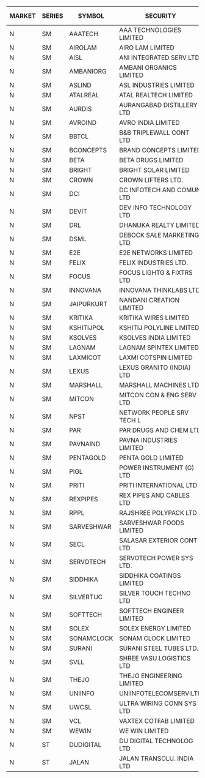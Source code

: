 


| MARKET | SERIES | SYMBOL | SECURITY | PREV CL PR | OPEN PRICE | HIGH PRICE | LOW PRICE | CLOSE PRICE | NET TRDVAL | NET TRDQTY | CORP IND | HI 52 WK | LO 52 WK |
| ----- | ----- | ----- | ----- | ----- | ----- | ----- | ----- | ----- | ----- | ----- | ----- | ----- | ----- |
| N | SM | AAATECH | AAA TECHNOLOGIES LIMITED | 45.05 | 45.00 | 45.50 | 45.00 | 45.50 | 406500.00 | 9000 |  | 72.45 | 42.00 |
| N | SM | AIROLAM | AIRO LAM LIMITED | 55.30 | 54.65 | 55.50 | 54.65 | 55.00 | 1491000.00 | 27000 |  | 59.00 | 19.25 |
| N | SM | AISL | ANI INTEGRATED SERV LTD. | 43.75 | 42.75 | 42.75 | 42.60 | 42.60 | 102420.00 | 2400 |  | 55.40 | 18.10 |
| N | SM | AMBANIORG | AMBANI ORGANICS LIMITED | 59.60 | 56.65 | 56.65 | 56.65 | 56.65 | 339900.00 | 6000 |  | 114.85 | 42.35 |
| N | SM | ASLIND | ASL INDUSTRIES LIMITED | 20.40 | 21.40 | 21.40 | 21.40 | 21.40 | 4451200.00 | 208000 |  | 23.00 | 5.00 |
| N | SM | ATALREAL | ATAL REALTECH LIMITED | 96.60 | 96.60 | 97.40 | 91.90 | 95.55 | 765280.00 | 8000 |  | 105.25 | 30.95 |
| N | SM | AURDIS | AURANGABAD DISTILLERY LTD | 50.95 | 53.45 | 53.45 | 53.45 | 53.45 | 213800.00 | 4000 |  | 53.45 | 25.80 |
| N | SM | AVROIND | AVRO INDIA LIMITED | 76.60 | 72.80 | 72.80 | 72.80 | 72.80 | 145600.00 | 2000 |  | 84.95 | 35.00 |
| N | SM | BBTCL | B&B TRIPLEWALL CONT LTD | 90.50 | 91.95 | 92.00 | 91.95 | 92.00 | 551850.00 | 6000 |  | 99.30 | 27.20 |
| N | SM | BCONCEPTS | BRAND CONCEPTS LIMITED | 29.30 | 28.50 | 30.70 | 28.50 | 30.65 | 802200.00 | 27000 |  | 32.90 | 14.55 |
| N | SM | BETA | BETA DRUGS LIMITED | 350.00 | 350.00 | 350.00 | 340.00 | 348.75 | 2792000.00 | 8000 |  | 404.80 | 75.20 |
| N | SM | BRIGHT | BRIGHT SOLAR LIMITED | 5.00 | 5.25 | 5.25 | 5.25 | 5.25 | 1653750.00 | 315000 |  | 15.55 | 4.60 |
| N | SM | CROWN | CROWN LIFTERS LTD. | 84.90 | 86.00 | 86.00 | 86.00 | 86.00 | 172000.00 | 2000 |  | 100.00 | 38.00 |
| N | SM | DCI | DC INFOTECH AND COMUN LTD | 67.55 | 64.00 | 66.00 | 64.00 | 66.00 | 585000.00 | 9000 |  | 67.55 | 40.00 |
| N | SM | DEVIT | DEV INFO TECHNOLOGY LTD | 104.50 | 107.95 | 107.95 | 107.95 | 107.95 | 161925.00 | 1500 |  | 139.55 | 85.00 |
| N | SM | DRL | DHANUKA REALTY LIMITED | 7.85 | 8.20 | 8.20 | 8.20 | 8.20 | 49200.00 | 6000 |  | 8.20 | 7.50 |
| N | SM | DSML | DEBOCK SALE MARKETING LTD | 21.90 | 22.95 | 22.95 | 22.20 | 22.95 | 3524100.00 | 156000 |  | 22.95 | 5.75 |
| N | SM | E2E | E2E NETWORKS LIMITED | 50.05 | 52.00 | 52.45 | 49.60 | 49.60 | 407300.00 | 8000 |  | 61.30 | 25.00 |
| N | SM | FELIX | FELIX INDUSTRIES LTD. | 42.25 | 40.15 | 40.15 | 40.15 | 40.15 | 1445400.00 | 36000 |  | 51.25 | 29.00 |
| N | SM | FOCUS | FOCUS LIGHTG & FIXTRS LTD | 61.15 | 58.50 | 58.50 | 58.50 | 58.50 | 175500.00 | 3000 |  | 71.90 | 18.05 |
| N | SM | INNOVANA | INNOVANA THINKLABS LTD. | 134.75 | 128.75 | 141.45 | 128.75 | 141.45 | 1438950.00 | 11000 |  | 210.95 | 70.25 |
| N | SM | JAIPURKURT | NANDANI CREATION LIMITED | 76.00 | 75.00 | 75.00 | 72.20 | 74.75 | 2590000.00 | 35000 |  | 77.45 | 8.00 |
| N | SM | KRITIKA | KRITIKA WIRES LIMITED | 33.00 | 33.50 | 33.50 | 33.50 | 33.50 | 670000.00 | 20000 |  | 38.50 | 31.00 |
| N | SM | KSHITIJPOL | KSHITIJ POLYLINE LIMITED | 36.00 | 36.50 | 36.50 | 36.50 | 36.50 | 170309.00 | 4666 |  | 42.65 | 19.85 |
| N | SM | KSOLVES | KSOLVES INDIA LIMITED | 639.40 | 640.10 | 652.50 | 630.00 | 640.50 | 11019160.00 | 17200 |  | 1718.20 | 185.00 |
| N | SM | LAGNAM | LAGNAM SPINTEX LIMITED | 39.15 | 38.80 | 38.80 | 38.75 | 38.75 | 232650.00 | 6000 |  | 49.25 | 6.60 |
| N | SM | LAXMICOT | LAXMI COTSPIN LIMITED | 22.00 | 21.00 | 21.00 | 21.00 | 21.00 | 126000.00 | 6000 |  | 36.55 | 7.50 |
| N | SM | LEXUS | LEXUS GRANITO (INDIA) LTD | 10.40 | 10.90 | 10.90 | 10.90 | 10.90 | 10900.00 | 1000 |  | 22.50 | 7.20 |
| N | SM | MARSHALL | MARSHALL MACHINES LTD | 33.05 | 30.70 | 33.00 | 30.70 | 31.30 | 758100.00 | 24000 |  | 43.15 | 6.70 |
| N | SM | MITCON | MITCON CON & ENG SERV LTD | 50.60 | 52.50 | 53.00 | 52.50 | 53.00 | 316100.00 | 6000 |  | 63.50 | 33.10 |
| N | SM | NPST | NETWORK PEOPLE SRV TECH L | 67.80 | 67.85 | 69.30 | 67.00 | 68.15 | 764480.00 | 11200 |  | 74.50 | 67.00 |
| N | SM | PAR | PAR DRUGS AND CHEM LTD | 105.00 | 103.10 | 103.10 | 103.10 | 103.10 | 412400.00 | 4000 |  | 139.05 | 47.00 |
| N | SM | PAVNAIND | PAVNA INDUSTRIES LIMITED | 180.00 | 180.00 | 180.00 | 180.00 | 180.00 | 144000.00 | 800 |  | 215.00 | 165.05 |
| N | SM | PENTAGOLD | PENTA GOLD LIMITED | 63.50 | 66.00 | 66.00 | 61.10 | 65.00 | 1152300.00 | 18000 |  | 115.00 | 15.60 |
| N | SM | PIGL | POWER INSTRUMENT (G) LTD | 62.00 | 65.10 | 65.10 | 65.10 | 65.10 | 130200.00 | 2000 |  | 88.60 | 10.20 |
| N | SM | PRITI | PRITI INTERNATIONAL LTD | 202.00 | 207.00 | 207.00 | 202.00 | 206.00 | 3279920.00 | 16000 |  | 207.00 | 66.80 |
| N | SM | REXPIPES | REX PIPES AND CABLES LTD | 26.40 | 26.10 | 26.50 | 26.00 | 26.35 | 944000.00 | 36000 |  | 27.00 | 26.00 |
| N | SM | RPPL | RAJSHREE POLYPACK LTD | 159.60 | 159.60 | 163.50 | 156.50 | 163.50 | 1288200.00 | 8000 |  | 200.00 | 70.50 |
| N | SM | SARVESHWAR | SARVESHWAR FOODS LIMITED | 21.25 | 21.25 | 21.25 | 20.20 | 20.20 | 98640.00 | 4800 |  | 37.85 | 9.60 |
| N | SM | SECL | SALASAR EXTERIOR CONT LTD | 21.45 | 20.75 | 20.75 | 20.75 | 20.75 | 62250.00 | 3000 |  | 41.00 | 9.90 |
| N | SM | SERVOTECH | SERVOTECH POWER SYS LTD. | 25.95 | 26.50 | 27.20 | 25.35 | 26.75 | 1784400.00 | 68000 |  | 28.10 | 15.50 |
| N | SM | SIDDHIKA | SIDDHIKA COATINGS LIMITED | 64.75 | 62.50 | 62.50 | 62.50 | 62.50 | 625000.00 | 10000 |  | 81.50 | 45.00 |
| N | SM | SILVERTUC | SILVER TOUCH TECHNO LTD | 126.90 | 130.10 | 130.10 | 120.05 | 121.00 | 5255700.00 | 43000 |  | 145.00 | 72.00 |
| N | SM | SOFTTECH | SOFTTECH ENGINEER LIMITED | 112.20 | 112.25 | 112.25 | 112.25 | 112.25 | 179600.00 | 1600 |  | 133.40 | 57.00 |
| N | SM | SOLEX | SOLEX ENERGY LIMITED | 55.85 | 53.10 | 53.10 | 53.10 | 53.10 | 106200.00 | 2000 |  | 68.45 | 22.40 |
| N | SM | SONAMCLOCK | SONAM CLOCK LIMITED | 65.15 | 64.00 | 64.15 | 64.00 | 64.15 | 576600.00 | 9000 |  | 66.00 | 39.00 |
| N | SM | SURANI | SURANI STEEL TUBES LTD. | 38.55 | 36.65 | 36.65 | 36.65 | 36.65 | 73300.00 | 2000 |  | 46.00 | 17.35 |
| N | SM | SVLL | SHREE VASU LOGISTICS LTD | 101.00 | 98.00 | 98.00 | 97.00 | 97.00 | 195000.00 | 2000 | XO | 104.00 | 76.00 |
| N | SM | THEJO | THEJO ENGINEERING LIMITED | 2781.50 | 2796.85 | 2800.00 | 2720.00 | 2725.00 | 3600835.00 | 1300 |  | 2999.95 | 716.00 |
| N | SM | UNIINFO | UNIINFOTELECOMSERVILTD | 25.00 | 26.00 | 26.00 | 26.00 | 26.00 | 52000.00 | 2000 |  | 27.45 | 7.85 |
| N | SM | UWCSL | ULTRA WIRING CONN SYS LTD | 31.20 | 31.00 | 32.65 | 31.00 | 31.80 | 254600.00 | 8000 |  | 32.65 | 22.65 |
| N | SM | VCL | VAXTEX COTFAB LIMITED | 59.50 | 59.50 | 60.80 | 58.05 | 60.80 | 535050.00 | 9000 |  | 60.80 | 17.00 |
| N | SM | WEWIN | WE WIN LIMITED | 13.70 | 13.70 | 13.70 | 13.70 | 13.70 | 41100.00 | 3000 |  | 57.00 | 13.05 |
| N | ST | DUDIGITAL | DU DIGITAL TECHNOLOG LTD | 72.90 | 76.50 | 76.50 | 76.50 | 76.50 | 918000.00 | 12000 |  | 76.50 | 57.00 |
| N | ST | JALAN | JALAN TRANSOLU. INDIA LTD | 14.90 | 15.60 | 15.60 | 15.60 | 15.60 | 842400.00 | 54000 |  | 59.00 | 13.05 |



